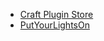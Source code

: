 - [Craft Plugin Store](https://plugins.craftcms.com/blitz)
- [PutYourLightsOn](https://putyourlightson.com/)